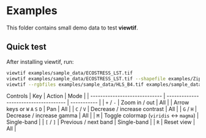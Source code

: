 # Examples

This folder contains small demo data to test **viewtif**.

## Quick test
After installing viewtif, run:

```bash
viewtif examples/sample_data/ECOSTRESS_LST.tif
viewtif examples/sample_data/ECOSTRESS_LST.tif --shapefile examples/Zip_Codes.shp
viewtif --rgbfiles examples/sample_data/HLS_B4.tif examples/sample_data/HLS_B3.tif examples/sample_data/HLS_B2.tif
```

Controls
| Key                           | Action                                | Mode        |
| ----------------------------- | ------------------------------------- | ----------- |
| `+` / `-`                     | Zoom in / out                         | All         |
| Arrow keys or `W` `A` `S` `D` | Pan                                   | All         |
| `C` / `V`                     | Decrease / increase contrast          | All         |
| `G` / `H`                     | Decrease / increase gamma             | All         |
| `M`                           | Toggle colormap (`viridis` ↔ `magma`) | Single-band |
| `[` / `]`                     | Previous / next band                  | Single-band |
| `R`                           | Reset view                            | All         |

